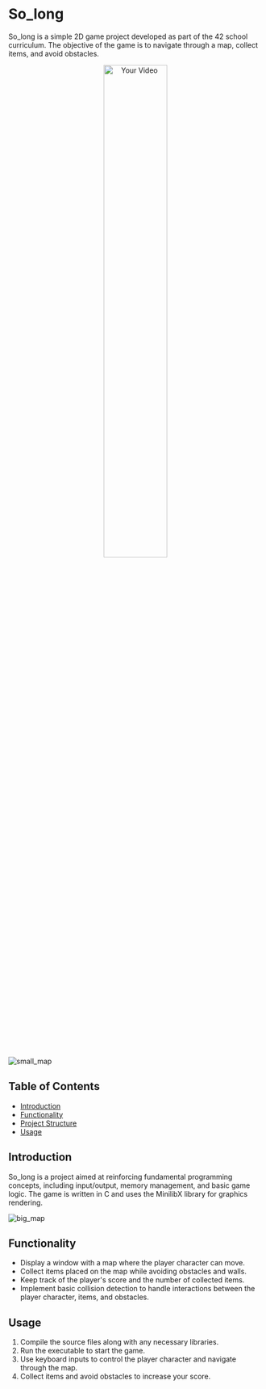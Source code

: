 # So_long

So_long is a simple 2D game project developed as part of the 42 school curriculum. The objective of the game is to navigate through a map, collect items, and avoid obstacles.

<p align="center">
  <img src="[https://www.example.com/path/to/your/video.gif](https://github.com/MariPeretiatko/so_long/assets/83024504/dc0f422c-9ee3-442d-8733-ff749220bb22)" alt="Your Video" width="50%">
</p>

![small_map](https://github.com/MariPeretiatko/so_long/assets/83024504/dc0f422c-9ee3-442d-8733-ff749220bb22)



## Table of Contents
- [Introduction](#introduction)
- [Functionality](#functionality)
- [Project Structure](#project-structure)
- [Usage](#usage)

## Introduction
So_long is a project aimed at reinforcing fundamental programming concepts, including input/output, memory management, and basic game logic. The game is written in C and uses the MinilibX library for graphics rendering.

![big_map](https://github.com/MariPeretiatko/so_long/assets/83024504/a2746c89-f784-4759-b5c4-e224a1902f7d)

## Functionality
- Display a window with a map where the player character can move.
- Collect items placed on the map while avoiding obstacles and walls.
- Keep track of the player's score and the number of collected items.
- Implement basic collision detection to handle interactions between the player character, items, and obstacles.

## Usage
1. Compile the source files along with any necessary libraries.
2. Run the executable to start the game.
3. Use keyboard inputs to control the player character and navigate through the map.
4. Collect items and avoid obstacles to increase your score.


